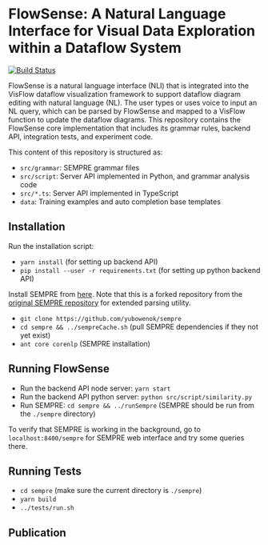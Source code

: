 # FlowSense: A Natural Language Interface for Visual Data Exploration within a Dataflow System
[![Build Status](https://travis-ci.org/yubowenok/flowsense.svg?branch=master)](https://travis-ci.org/yubowenok/flowsense)

FlowSense is a natural language interface (NLI) that is integrated into the VisFlow dataflow visualization framework to support dataflow diagram editing with natural language (NL).
The user types or uses voice to input an NL query, which can be parsed by FlowSense and mapped to a VisFlow function to update the dataflow diagrams.
This repository contains the FlowSense core implementation that includes its grammar rules, backend API, integration tests, and experiment code.

This content of this repository is structured as:
- ``src/grammar``: SEMPRE grammar files
- ``src/script``: Server API implemented in Python, and grammar analysis code
- ``src/*.ts``: Server API implemented in TypeScript
- ``data``: Training examples and auto completion base templates

## Installation

Run the installation script:
- ``yarn install`` (for setting up backend API)
- ``pip install --user -r requirements.txt`` (for setting up python backend API)

Install SEMPRE from [here](https://github.com/yubowenok/sempre).
Note that this is a forked repository from the [original SEMPRE repository](https://github.com/percyliang/sempre) for extended parsing utility.
- ``git clone https://github.com/yubowenok/sempre``
- ``cd sempre && ../sempreCache.sh`` (pull SEMPRE dependencies if they not yet exist)
- ``ant core corenlp`` (SEMPRE installation)

## Running FlowSense
- Run the backend API node server: ``yarn start``
- Run the backend API python server: ``python src/script/similarity.py``
- Run SEMPRE: ``cd sempre && ../runSempre`` (SEMPRE should be run from the ``./sempre`` directory)

To verify that SEMPRE is working in the background, go to ``localhost:8400/sempre`` for SEMPRE web interface and try some queries there.

## Running Tests
- ``cd sempre`` (make sure the current directory is ``./sempre``)
- ``yarn build``
- ``../tests/run.sh``


## Publication
